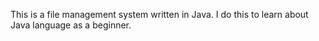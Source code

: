 This is a file management system written in Java.
I do this to learn about Java language as a beginner.
